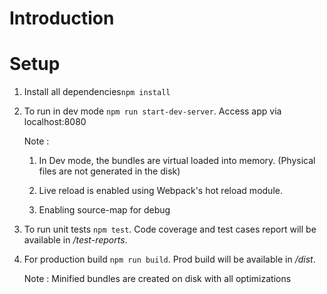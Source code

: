 # Introduction

# Setup

1. Install all dependencies`npm install`

2. To run in dev mode `npm run start-dev-server`. Access app via localhost:8080

    Note :

      1. In Dev mode, the bundles are virtual loaded into memory. (Physical files are not generated in the disk)

      2. Live reload is enabled using Webpack's hot reload module.

      3. Enabling source-map for debug

3. To run unit tests `npm test`. Code coverage and test cases report will be available in */test-reports*.

3. For production build `npm run build`. Prod build will be available in */dist*.

      Note : Minified bundles are created on disk with all optimizations

